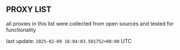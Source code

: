 ## PROXY LIST

all proxies in this list were collected from open sources and tested for functionality

last update: `2025-02-09 16:04:03.501752+00:00` UTC